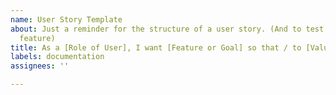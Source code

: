 ```yaml
---
name: User Story Template
about: Just a reminder for the structure of a user story. (And to test this Github
  feature)
title: As a [Role of User], I want [Feature or Goal] so that / to [Value or Benefit].
labels: documentation
assignees: ''

---
```




